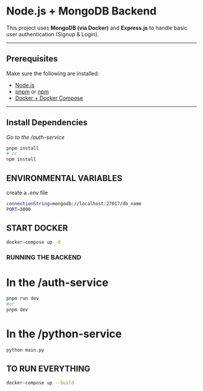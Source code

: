 #  Node.js + MongoDB Backend

This project uses **MongoDB (via Docker)** and **Express.js** to handle basic user authentication (Signup & Login).

---

##  Prerequisites

Make sure the following are installed:

- [Node.js](https://nodejs.org/)
- [pnpm](https://pnpm.io/) or [npm](https://www.npmjs.com/)
- [Docker + Docker Compose](https://docs.docker.com/get-docker/)

---

##  Install Dependencies
*Go to the /auth-service*
```bash
pnpm install
# or
npm install
```

## ENVIRONMENTAL VARIABLES

create a *.env* file 
```bash
connectionString=mongodb://localhost:27017/db_name
PORT=3000
```
## START DOCKER
```bash
docker-compose up -d
```

### RUNNING THE BACKEND

# In the /auth-service
```bash
pnpm run dev
#or
pnpm dev
```
# In the /python-service
```bash
python main.py
```


## TO RUN EVERYTHING

```bash
docker-compose up --build
```
